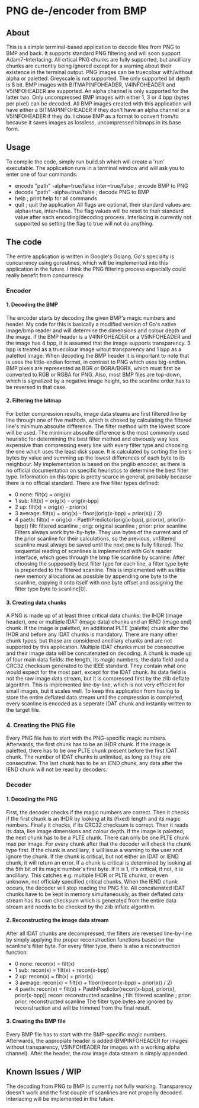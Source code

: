 # PNG de-/encoder from BMP
## About
This is a simple terminal-based application to decode files from PNG to BMP and back.
It supports standard PNG filtering and will soon support Adam7-Interlacing. All crtical PNG chunks are fully supported, but ancilliary chunks are currently being ignored except for a warning about their existence in the terminal output.
PNG images can be truecolour with/without alpha or paletted. Greyscale is not supported. The only supported bit depth is 8 bit.
BMP images with BITMAPINFOHEADER, V4INFOHEADER and V5INFOHEADER are supported. An alpha channel is only supported for the latter two. Only uncompressed BMP images with either 1, 3 or 4 bpp (bytes per pixel) can be decoded.
All BMP images created with this application will have either a BITMAPINFOHEADER if they don't have an alpha channel or a V5INFOHEADER if they do.
I chose BMP as a format to convert from/to because it saves images as lossless, uncompressed bitmaps in its base form.

## Usage
To compile the code, simply run build.sh which will create a 'run' executable. The application runs in a terminal window and will ask you to enter one of four commands:
- encode "path" -alpha=true/false inter=true/false ; encode BMP to PNG
- decode "path" -alpha=true/false ; decode PNG to BMP
- help ; print help for all commands
- quit ; quit the application
All flags are optional, their standard values are: alpha=true, inter=false. The flag values will be reset to their standard value after each encoding/decoding process.
Interlacing is currently not supported so setting the flag to true will not do anything.

## The code
The entire application is written in Google's Golang. Go's specialty is concurrency using goroutines, which will be implemented into this application in the future. I think the PNG filtering process expecially could really benefit from concurrency.
### Encoder
#### 1. Decoding the BMP
The encoder starts by decoding the given BMP's magic numbers and header. My code for this is basically a modified version of Go's native image/bmp reader and will determine the dimensions and colour depth of the image. If the BMP header is a V4INFOHEADER or a V5INFOHEADER and the image has 4 bpp, it is assumed that the image supports transparency. 3 bpp is treated as a truecolour image witout transparency and 1 bpp as a paletted image. When decoding the BMP header it is important to note that is uses the little-endian format, in contrast to PNG which uses big-endian.
BMP pixels are represented as BGR or BGRA/BGRX, which must first be converted to RGB or RGBA for PNG.
Also, most BMP files are top-down, which is signalized by a negative image height, so the scanline order has to be reversed in that case.
#### 2. Filtering the bitmap
For better compression results, image data steams are first filtered line by line through one of five methods, which is chosed by calculating the filtered line's minimum absoulte difference. The filter method with the lowest score will be used.
The minimum absoulte difference is the most commonly used heuristic for determining the best filter method and obviously way less expensive than compressing every line with every filter type and choosing the one which uses the least disk space. It is calculated by sorting the line's bytes by value and summing up the lowest differences of each byte to its neighbour. My implementation is based on the pnglib encoder, as there is no official documentation on specific heuristics to determine the best filter type. Information on this topic is pretty scarce in general, probably because there is no official standard.
There are five filter types defined:
- 0 none: filt(x) = orig(x)
- 1 sub: filt(x) = orig(x) - orig(x-bpp)
- 2 up: filt(x) = orig(x) - prior(x)
- 3 average: filt(x) = orig(x) - floor((orig(x-bpp) + prior(x)) / 2)
- 4 paeth: filt(x) = orig(x) - PaethPredictor(orig(x-bpp), prior(x), prior(x-bpp))
filt: filtered scanline ; orig: original scanline ; prior: prior scanline
Filters always work byte-by-byte. They use bytes of the current and of the prior scanline for their calculations, so the previous, unfiltered scanline must always be saved until the next one is fully filtered. The sequential reading of scanlines is implemented with Go's reader interface, which goes through the bmp file scanline by scanline.
After choosing the supposedly best filter type for each line, a filter type byte is prepended to the filtered scanline. This is implemented with as little new memory allocations as possible by appending one byte to the scanline, copying it onto itself with one byte offset and assigning the filter type byte to scanline[0].
#### 3. Creating data chunks
A PNG is made up of at least three critical data chunks: the IHDR (image header), one or multiple IDAT (image data) chunks and an IEND (image end) chunk. If the image is paletted, an additional PLTE (palette) chunk after the IHDR and before any IDAT chunks is mandatory. There are many other chunk types, but those are considered ancilliary chunks and are not supported by this application.
Multiple IDAT chunks must be consecutive and their image data will be concatenated on decoding.
A chunk is made up of four main data fields: the length, its magic numbers, the data field and a CRC32 checksum generated to the IEEE standard.
They contain what one would expect for the most part, except for the IDAT chunk. Its data field is not the raw image data stream, but it is compressed first by the zlib deflate algorithm. This is implemented line-by-line, which is not very efficient for small images, but it scales well. To keep this application from having to store the entire deflated data stream until the compression is completed, every scanline is encoded as a seperate IDAT chunk and instantly written to the target file.
### 4. Creating the PNG file
Every PNG file has to start with the PNG-specific magic numbers. Afterwards, the first chunk has to be an IHDR chunk. If the image is paletted, there has to be one PLTE chunk present before the first IDAT chunk. The number of IDAT chunks is unlimited, as long as they are consecutive. The last chunk has to be an IEND chunk, any data after the IEND chunk will not be read by decoders.

### Decoder
#### 1. Decoding the PNG
First, the decoder checks if the magic numbers are correct. Then it checks if the first chunk is an IHDR by looking at its (fixed) length and its magic numbers. Finally it checks, if its CRC32 checksum is correct. Then it reads its data, like image dimensions and colour depth.
If the image is paletted, the next chunk has to be a PLTE chunk. There can only be one PLTE chunk max per image.
For every chunk after that the decoder will check the chunk type first. If the chunk is ancilliary, it will issue a warning to the user and ignore the chunk. If the chunk is critical, but not either an IDAT or IEND chunk, it will return an error. If a chunk is critical is determined by looking at the 5th bit of its magic number's first byte. If it is 1, it's critical, if not, it is ancilliary. This catches e.g. multiple IHDR or PLTE chunks, or even unknown, not officialy specified critical chunks.
When the IEND chunk occurs, the decoder will stop reading the PNG file.
All concatenated IDAT chunks have to be kept in memory simultaneously, as their deflated data stream has its own checksum which is generated from the entire data stream and needs to be checked by the zlib inflate algorithm.
#### 2. Reconstructing the image data stream
After all IDAT chunks are decompressed, the filters are reversed line-by-line by simply applying the proper reconstruction functions based on the scanline's filter byte.
For every filter type, there is also a reconstruction function:
- 0 none: recon(x) = filt(x)
- 1 sub: recon(x) = filt(x) + recon(x-bpp)
- 2 up: recon(x) = filt(x) + prior(x)
- 3 average: recon(x) = filt(x) + floor((recon(x-bpp) + prior(x)) / 2)
- 4 paeth: recon(x) = filt(x) + PaethPredictor(recon(x-bpp), prior(x), prior(x-bpp))
recon: reconstructed scanline ; filt: filtered scanline ; prior: prior, reconstructed scanline
The filter type bytes are ignored by reconstruction and will be trimmed from the final result.
#### 3. Creating the BMP file
Every BMP file has to start with the BMP-specific magic numbers. Afterwards, the appropiate header is added (BMPINFOHEADER for images without transparency, V5INFOHEADER for images with a working alpha channel). After the header, the raw image data stream is simply appended.

## Known Issues / WIP
The decoding from PNG to BMP is currently not fully working. Transparency doesn't work and the first couple of scanlines are not properly decoded.
Interlacing will be implemented in the future.
